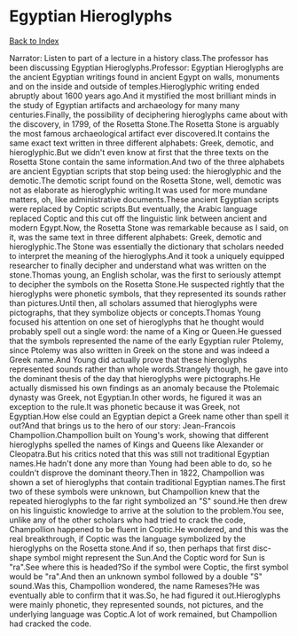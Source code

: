 # Egyptian Hieroglyphs
[Back to Index](https://github.com/windows10010/tpoExtractor/blob/master/README.md)

Narrator: Listen to part of a lecture in a history class.The professor has been discussing Egyptian Hieroglyphs.Professor: Egyptian Hieroglyphs are the ancient Egyptian writings found in ancient Egypt on walls, monuments and on the inside and outside of temples.Hieroglyphic writing ended abruptly about 1600 years ago.And it mystified the most brilliant minds in the study of Egyptian artifacts and archaeology for many many centuries.Finally, the possibility of deciphering hieroglyphs came about with the discovery, in 1799, of the Rosetta Stone.The Rosetta Stone is arguably the most famous archaeological artifact ever discovered.It contains the same exact text written in three different alphabets: Greek, demotic, and hieroglyphic.But we didn't even know at first that the three texts on the Rosetta Stone contain the same information.And two of the three alphabets are ancient Egyptian scripts that stop being used: the hieroglyphic and the demotic.The demotic script found on the Rosetta Stone, well, demotic was not as elaborate as hieroglyphic writing.It was used for more mundane matters, oh, like administrative documents.These ancient Egyptian scripts were replaced by Coptic scripts.But eventually, the Arabic language replaced Coptic and this cut off the linguistic link between ancient and modern Egypt.Now, the Rosetta Stone was remarkable because as I said, on it, was the same text in three different alphabets: Greek, demotic and hieroglyphic.The Stone was essentially the dictionary that scholars needed to interpret the meaning of the hieroglyphs.And it took a uniquely equipped researcher to finally decipher and understand what was written on the stone.Thomas young, an English scholar, was the first to seriously attempt to decipher the symbols on the Rosetta Stone.He suspected rightly that the hieroglyphs were phonetic symbols, that they represented its sounds rather than pictures.Until then, all scholars assumed that hieroglyphs were pictographs, that they symbolize objects or concepts.Thomas Young focused his attention on one set of hieroglyphs that he thought would probably spell out a single word: the name of a King or Queen.He guessed that the symbols represented the name of the early Egyptian ruler Ptolemy, since Ptolemy was also written in Greek on the stone and was indeed a Greek name.And Young did actually prove that these hieroglyphs represented sounds rather than whole words.Strangely though, he gave into the dominant thesis of the day that hieroglyphs were pictographs.He actually dismissed his own findings as an anomaly because the Ptolemaic dynasty was Greek, not Egyptian.In other words, he figured it was an exception to the rule.It was phonetic because it was Greek, not Egyptian.How else could an Egyptian depict a Greek name other than spell it out?And that brings us to the hero of our story: Jean-Francois Champollion.Champollion built on Young's work, showing that different hieroglyphs spelled the names of Kings and Queens like Alexander or Cleopatra.But his critics noted that this was still not traditional Egyptian names.He hadn't done any more than Young had been able to do, so he couldn't disprove the dominant theory.Then in 1822, Champollion was shown a set of hieroglyphs that contain traditional Egyptian names.The first two of these symbols were unknown, but Champollion knew that the repeated hieroglyphs to the far right symbolized an "S" sound.He then drew on his linguistic knowledge to arrive at the solution to the problem.You see, unlike any of the other scholars who had tried to crack the code, Champollion happened to be fluent in Coptic.He wondered, and this was the real breakthrough, if Coptic was the language symbolized by the hieroglyphs on the Rosetta stone.And if so, then perhaps that first disc-shape symbol might represent the Sun.And the Coptic word for Sun is "ra".See where this is headed?So if the symbol were Coptic, the first symbol would be "ra".And then an unknown symbol followed by a double "S" sound.Was this, Champollion wondered, the name Rameses?He was eventually able to confirm that it was.So, he had figured it out.Hieroglyphs were mainly phonetic, they represented sounds, not pictures, and the underlying language was Coptic.A lot of work remained, but Champollion had cracked the code. 